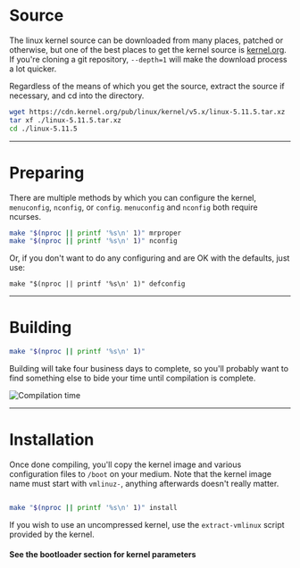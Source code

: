 # Source

The linux kernel source can be downloaded from many places, patched or otherwise, but one of the best places to get the kernel source is
[kernel.org](https://kernel.org/). If you're cloning a git repository, `--depth=1` will make the download process a lot quicker.

Regardless of the means of which you get the source, extract the source if necessary, and cd into the directory.

```sh
wget https://cdn.kernel.org/pub/linux/kernel/v5.x/linux-5.11.5.tar.xz
tar xf ./linux-5.11.5.tar.xz
cd ./linux-5.11.5
```

---

# Preparing

There are multiple methods by which you can configure the kernel, `menuconfig`, `nconfig`, or `config`.
`menuconfig` and `nconfig` both require ncurses.

```sh
make "$(nproc || printf '%s\n' 1)" mrproper
make "$(nproc || printf '%s\n' 1)" nconfig
```

Or, if you don't want to do any configuring and are OK with the defaults, just use:
```
make "$(nproc || printf '%s\n' 1)" defconfig
```

---

# Building

```sh
make "$(nproc || printf '%s\n' 1)"
```

Building will take four business days to complete, so you'll probably want to find something else to bide your time until compilation
is complete.

![Compilation time](https://imgs.xkcd.com/comics/compiling.png)

---

# Installation

Once done compiling, you'll copy the kernel image and various configuration files to `/boot` on your medium. Note that the kernel image name must start with `vmlinuz-`, anything afterwards doesn't really matter.

```sh

make "$(nproc || printf '%s\n' 1)" install
```

If you wish to use an uncompressed kernel, use the `extract-vmlinux` script provided by the kernel.

#### See the bootloader section for kernel parameters
